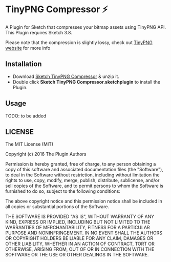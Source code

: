 # TinyPNG Compressor :zap:

A Plugin for Sketch that compresses your bitmap assets using TinyPNG API. This Plugin requires Sketch 3.8.

Please note that the compression is slightly lossy, check out [TinyPNG website](https://tinypng.com/) for more info

## Installation

- Download [Sketch TinyPNG Compressor](https://github.com/alxrm/sketch-tinypng-compressor/releases/download/v2.0.0/Sketch.TinyPng.compressor.sketchplugin.zip) & unzip it.
- Double click **Sketch TinyPNG Compressor.sketchplugin** to install the Plugin.

## Usage

TODO: to be added

## LICENSE

The MIT License (MIT)

Copyright (c) 2016 The Plugin Authors

Permission is hereby granted, free of charge, to any person obtaining a copy
of this software and associated documentation files (the "Software"), to deal
in the Software without restriction, including without limitation the rights
to use, copy, modify, merge, publish, distribute, sublicense, and/or sell
copies of the Software, and to permit persons to whom the Software is
furnished to do so, subject to the following conditions:

The above copyright notice and this permission notice shall be included in
all copies or substantial portions of the Software.

THE SOFTWARE IS PROVIDED "AS IS", WITHOUT WARRANTY OF ANY KIND, EXPRESS OR
IMPLIED, INCLUDING BUT NOT LIMITED TO THE WARRANTIES OF MERCHANTABILITY,
FITNESS FOR A PARTICULAR PURPOSE AND NONINFRINGEMENT. IN NO EVENT SHALL THE
AUTHORS OR COPYRIGHT HOLDERS BE LIABLE FOR ANY CLAIM, DAMAGES OR OTHER
LIABILITY, WHETHER IN AN ACTION OF CONTRACT, TORT OR OTHERWISE, ARISING FROM,
OUT OF OR IN CONNECTION WITH THE SOFTWARE OR THE USE OR OTHER DEALINGS IN
THE SOFTWARE.
